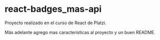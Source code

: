 # react-badges_mas-api


Proyecto realizado en el curso de React de Platzi.


Más adelante agrego mas caracteristicas al proyecto y un buen README.


